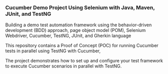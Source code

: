 ### Cucumber Demo Project Using Selenium with Java, Maven, JUnit, and TestNG

Building a demo test automation framework using the behavior-driven development (BDD) approach, page object model (POM), Selenium Webdriver, Cucumber, TestNG, JUnit, and Gherkin language

This repository contains a Proof of Concept (POC) for running Cucumber tests in parallel using TestNG with Cucumber,

The project demonstrates how to set up and configure your test framework to execute Cucumber scenarios in parallel with TestNG.



